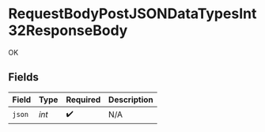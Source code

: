 # RequestBodyPostJSONDataTypesInt32ResponseBody

OK


## Fields

| Field              | Type               | Required           | Description        |
| ------------------ | ------------------ | ------------------ | ------------------ |
| `json`             | *int*              | :heavy_check_mark: | N/A                |